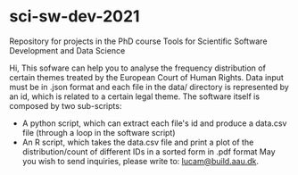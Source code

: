 # sci-sw-dev-2021
Repository for projects in the PhD course Tools for Scientific Software Development and Data Science

Hi,
This sofware can help you to analyse the frequency distribution of certain themes treated by the European Court of Human Rights. Data input must be in .json format and each file in the data/ directory is represented by an id, which is related to a certain legal theme. The software itself is composed by two sub-scripts:
- A python script, which can extract each file's id and produce a data.csv file (through a loop in the software script)
- An R script, which takes the data.csv file and print a plot of the distribution/count of different IDs in a sorted form in .pdf format
May you wish to send inquiries, please write to: lucam@build.aau.dk.

